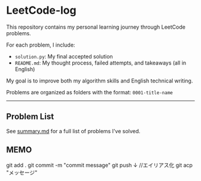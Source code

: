 # LeetCode-log

This repository contains my personal learning journey through LeetCode problems.

For each problem, I include:
- `solution.py`: My final accepted solution
- `README.md`: My thought process, failed attempts, and takeaways (all in English)

My goal is to improve both my algorithm skills and English technical writing.

Problems are organized as folders with the format: `0001-title-name`

---

## Problem List

See [summary.md](./summary.md) for a full list of problems I've solved.

## MEMO
git add .
git commit -m "commit message"
git push
↓ //エイリアス化
git acp "メッセージ"